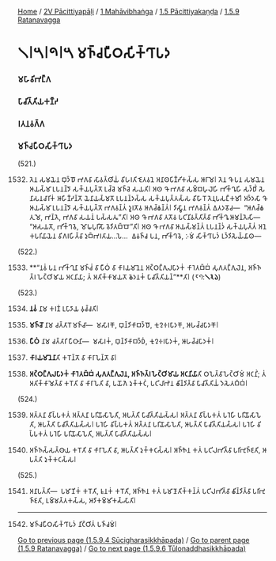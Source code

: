 
[Home](/) / [2V Pācittiyapāḷi](/tipitaka/2V.md) / [1 Mahāvibhaṅga](/tipitaka/2V/1.md) / [1.5 Pācittiyakaṇḍa](/tipitaka/2V/1/1.5.md) / [1.5.9 Ratanavagga](/tipitaka/2V/1/1.5/1.5.9.md)

# 𑁧𑁇𑁫𑁇𑁯𑁇𑁫 𑀫𑀜𑁆𑀘𑀧𑀻𑀞𑀲𑀺𑀓𑁆𑀔𑀸𑀧𑀤

### 𑀫𑀳𑀸𑀯𑀺𑀪𑀗𑁆𑀕

### 𑀧𑀸𑀘𑀺𑀢𑁆𑀢𑀺𑀬𑀓𑀡𑁆𑀟

### 𑀭𑀢𑀦𑀯𑀕𑁆𑀕

### 𑀫𑀜𑁆𑀘𑀧𑀻𑀞𑀲𑀺𑀓𑁆𑀔𑀸𑀧𑀤

(521.)

1532. 𑀢𑁂𑀦 𑀲𑀫𑀬𑁂𑀦 𑀩𑀼𑀤𑁆𑀥𑁄 𑀪𑀕𑀯𑀸 𑀲𑀸𑀯𑀢𑁆𑀣𑀺𑀬𑀁 𑀯𑀺𑀳𑀭𑀢𑀺 𑀚𑁂𑀢𑀯𑀦𑁂 𑀅𑀦𑀸𑀣𑀧𑀺𑀡𑁆𑀟𑀺𑀓𑀲𑁆𑀲 𑀆𑀭𑀸𑀫𑁂𑁇 𑀢𑁂𑀦 𑀔𑁄 𑀧𑀦 𑀲𑀫𑀬𑁂𑀦 𑀆𑀬𑀲𑁆𑀫𑀸 𑀉𑀧𑀦𑀦𑁆𑀤𑁄 𑀲𑀓𑁆𑀬𑀧𑀼𑀢𑁆𑀢𑁄 𑀉𑀘𑁆𑀘𑁂 𑀫𑀜𑁆𑀘𑁂 𑀲𑀬𑀢𑀺𑁇 𑀅𑀣 𑀔𑁄 𑀪𑀕𑀯𑀸 𑀲𑀫𑁆𑀩𑀳𑀼𑀮𑁂𑀳𑀺 𑀪𑀺𑀓𑁆𑀔𑀽𑀳𑀺 𑀲𑀤𑁆𑀥𑀺𑀁 𑀲𑁂𑀦𑀸𑀲𑀦𑀘𑀸𑀭𑀺𑀓𑀁 𑀆𑀳𑀺𑀡𑁆𑀟𑀦𑁆𑀢𑁄 𑀬𑁂𑀦𑀸𑀬𑀲𑁆𑀫𑀢𑁄 𑀉𑀧𑀦𑀦𑁆𑀤𑀲𑁆𑀲 𑀲𑀓𑁆𑀬𑀧𑀼𑀢𑁆𑀢𑀲𑁆𑀲 𑀯𑀺𑀳𑀸𑀭𑁄 𑀢𑁂𑀦𑀼𑀧𑀲𑀗𑁆𑀓𑀫𑀺𑁇 𑀅𑀤𑁆𑀤𑀲𑀸 𑀔𑁄 𑀆𑀬𑀲𑁆𑀫𑀸 𑀉𑀧𑀦𑀦𑁆𑀤𑁄 𑀲𑀓𑁆𑀬𑀧𑀼𑀢𑁆𑀢𑁄 𑀪𑀕𑀯𑀦𑁆𑀢𑀁 𑀤𑀽𑀭𑀢𑁄𑀯 𑀆𑀕𑀘𑁆𑀙𑀦𑁆𑀢𑀁𑁇 𑀤𑀺𑀲𑁆𑀯𑀸𑀦 𑀪𑀕𑀯𑀦𑁆𑀢𑀁 𑀏𑀢𑀤𑀯𑁄𑀘—  “𑀆𑀕𑀘𑁆𑀙𑀢𑀼 𑀫𑁂, 𑀪𑀦𑁆𑀢𑁂, 𑀪𑀕𑀯𑀸 𑀲𑀬𑀦𑀁 𑀧𑀲𑁆𑀲𑀢𑀽”𑀢𑀺𑁇 𑀅𑀣 𑀔𑁄 𑀪𑀕𑀯𑀸 𑀢𑀢𑁄𑀯 𑀧𑀝𑀺𑀦𑀺𑀯𑀢𑁆𑀢𑀺𑀢𑁆𑀯𑀸 𑀪𑀺𑀓𑁆𑀔𑀽 𑀆𑀫𑀦𑁆𑀢𑁂𑀲𑀺—  “𑀆𑀲𑀬𑀢𑁄, 𑀪𑀺𑀓𑁆𑀔𑀯𑁂, 𑀫𑁄𑀖𑀧𑀼𑀭𑀺𑀲𑁄 𑀯𑁂𑀤𑀺𑀢𑀩𑁆𑀩𑁄”𑀢𑀺𑁇 𑀅𑀣 𑀔𑁄 𑀪𑀕𑀯𑀸 𑀆𑀬𑀲𑁆𑀫𑀦𑁆𑀢𑀁 𑀉𑀧𑀦𑀦𑁆𑀤𑀁 𑀲𑀓𑁆𑀬𑀧𑀼𑀢𑁆𑀢𑀁 𑀅𑀦𑁂𑀓𑀧𑀭𑀺𑀬𑀸𑀬𑁂𑀦 𑀯𑀺𑀕𑀭𑀳𑀺𑀢𑁆𑀯𑀸 𑀤𑀼𑀩𑁆𑀪𑀭𑀢𑀸𑀬…𑀧𑁂…  𑀏𑀯𑀜𑁆𑀘 𑀧𑀦, 𑀪𑀺𑀓𑁆𑀔𑀯𑁂, 𑀇𑀫𑀁 𑀲𑀺𑀓𑁆𑀔𑀸𑀧𑀤𑀁 𑀉𑀤𑁆𑀤𑀺𑀲𑁂𑀬𑁆𑀬𑀸𑀣—

(522.)

1533. **“𑀦𑀯𑀁 𑀧𑀦 𑀪𑀺𑀓𑁆𑀔𑀼𑀦𑀸 𑀫𑀜𑁆𑀘𑀁 𑀯𑀸 𑀧𑀻𑀞𑀁 𑀯𑀸 𑀓𑀸𑀭𑀬𑀫𑀸𑀦𑁂𑀦 𑀅𑀝𑁆𑀞𑀗𑁆𑀕𑀼𑀮𑀧𑀸𑀤𑀓𑀁 𑀓𑀸𑀭𑁂𑀢𑀩𑁆𑀩𑀁 𑀲𑀼𑀕𑀢𑀗𑁆𑀕𑀼𑀮𑁂𑀦, 𑀅𑀜𑁆𑀜𑀢𑁆𑀭 𑀳𑁂𑀝𑁆𑀞𑀺𑀫𑀸𑀬 𑀅𑀝𑀦𑀺𑀬𑀸; 𑀢𑀁 𑀅𑀢𑀺𑀓𑁆𑀓𑀸𑀫𑀬𑀢𑁄 𑀙𑁂𑀤𑀦𑀓𑀁 𑀧𑀸𑀘𑀺𑀢𑁆𑀢𑀺𑀬𑀦𑁆”**𑀢𑀺𑁇 (*𑁮𑁭*:**𑁧𑁩𑁬**)

(523.)

1534. **𑀦𑀯𑀁** 𑀦𑀸𑀫 𑀓𑀭𑀡𑀁 𑀉𑀧𑀸𑀤𑀸𑀬 𑀯𑀼𑀘𑁆𑀘𑀢𑀺𑁇

1535. **𑀫𑀜𑁆𑀘𑁄** 𑀦𑀸𑀫 𑀘𑀢𑁆𑀢𑀸𑀭𑁄 𑀫𑀜𑁆𑀘𑀸—  𑀫𑀲𑀸𑀭𑀓𑁄, 𑀩𑀼𑀦𑁆𑀤𑀺𑀓𑀸𑀩𑀤𑁆𑀥𑁄, 𑀓𑀼𑀍𑀈𑀭𑀧𑀸𑀤𑀓𑁄, 𑀆𑀳𑀘𑁆𑀘𑀧𑀸𑀤𑀓𑁄𑁇

1536. **𑀧𑀻𑀞𑀁** 𑀦𑀸𑀫 𑀘𑀢𑁆𑀢𑀸𑀭𑀺 𑀧𑀻𑀞𑀸𑀦𑀺—  𑀫𑀲𑀸𑀭𑀓𑀁, 𑀩𑀼𑀦𑁆𑀤𑀺𑀓𑀸𑀩𑀤𑁆𑀥𑀁, 𑀓𑀼𑀍𑀈𑀭𑀧𑀸𑀤𑀓𑀁, 𑀆𑀳𑀘𑁆𑀘𑀧𑀸𑀤𑀓𑀁𑁇

1537. **𑀓𑀸𑀭𑀬𑀫𑀸𑀦𑁂𑀦𑀸**𑀢𑀺 𑀓𑀭𑁄𑀦𑁆𑀢𑁄 𑀯𑀸 𑀓𑀸𑀭𑀸𑀧𑁂𑀦𑁆𑀢𑁄 𑀯𑀸𑁇

1538. **𑀅𑀝𑁆𑀞𑀗𑁆𑀕𑀼𑀮𑀧𑀸𑀤𑀓𑀁 𑀓𑀸𑀭𑁂𑀢𑀩𑁆𑀩𑀁 𑀲𑀼𑀕𑀢𑀗𑁆𑀕𑀼𑀮𑁂𑀦, 𑀅𑀜𑁆𑀜𑀢𑁆𑀭 𑀳𑁂𑀝𑁆𑀞𑀺𑀫𑀸𑀬 𑀅𑀝𑀦𑀺𑀬𑀸**𑀢𑀺 𑀞𑀧𑁂𑀢𑁆𑀯𑀸 𑀳𑁂𑀝𑁆𑀞𑀺𑀫𑀁 𑀅𑀝𑀦𑀺𑀁; 𑀢𑀁 𑀅𑀢𑀺𑀓𑁆𑀓𑀸𑀫𑁂𑀢𑁆𑀯𑀸 𑀓𑀭𑁄𑀢𑀺 𑀯𑀸 𑀓𑀸𑀭𑀸𑀧𑁂𑀢𑀺 𑀯𑀸, 𑀧𑀬𑁄𑀕𑁂 𑀤𑀼𑀓𑁆𑀓𑀝𑀁, 𑀧𑀝𑀺𑀮𑀸𑀪𑁂𑀦 𑀙𑀺𑀦𑁆𑀤𑀺𑀢𑁆𑀯𑀸 𑀧𑀸𑀘𑀺𑀢𑁆𑀢𑀺𑀬𑀁 𑀤𑁂𑀲𑁂𑀢𑀩𑁆𑀩𑀁𑁇

(524.)

1539. 𑀅𑀢𑁆𑀢𑀦𑀸 𑀯𑀺𑀧𑁆𑀧𑀓𑀢𑀁 𑀅𑀢𑁆𑀢𑀦𑀸 𑀧𑀭𑀺𑀬𑁄𑀲𑀸𑀧𑁂𑀢𑀺, 𑀆𑀧𑀢𑁆𑀢𑀺 𑀧𑀸𑀘𑀺𑀢𑁆𑀢𑀺𑀬𑀲𑁆𑀲𑁇 𑀅𑀢𑁆𑀢𑀦𑀸 𑀯𑀺𑀧𑁆𑀧𑀓𑀢𑀁 𑀧𑀭𑁂𑀳𑀺 𑀧𑀭𑀺𑀬𑁄𑀲𑀸𑀧𑁂𑀢𑀺, 𑀆𑀧𑀢𑁆𑀢𑀺 𑀧𑀸𑀘𑀺𑀢𑁆𑀢𑀺𑀬𑀲𑁆𑀲𑁇 𑀧𑀭𑁂𑀳𑀺 𑀯𑀺𑀧𑁆𑀧𑀓𑀢𑀁 𑀅𑀢𑁆𑀢𑀦𑀸 𑀧𑀭𑀺𑀬𑁄𑀲𑀸𑀧𑁂𑀢𑀺, 𑀆𑀧𑀢𑁆𑀢𑀺 𑀧𑀸𑀘𑀺𑀢𑁆𑀢𑀺𑀬𑀲𑁆𑀲𑁇 𑀧𑀭𑁂𑀳𑀺 𑀯𑀺𑀧𑁆𑀧𑀓𑀢𑀁 𑀧𑀭𑁂𑀳𑀺 𑀧𑀭𑀺𑀬𑁄𑀲𑀸𑀧𑁂𑀢𑀺, 𑀆𑀧𑀢𑁆𑀢𑀺 𑀧𑀸𑀘𑀺𑀢𑁆𑀢𑀺𑀬𑀲𑁆𑀲𑁇

1540. 𑀅𑀜𑁆𑀜𑀲𑁆𑀲𑀢𑁆𑀣𑀸𑀬 𑀓𑀭𑁄𑀢𑀺 𑀯𑀸 𑀓𑀸𑀭𑀸𑀧𑁂𑀢𑀺 𑀯𑀸, 𑀆𑀧𑀢𑁆𑀢𑀺 𑀤𑀼𑀓𑁆𑀓𑀝𑀲𑁆𑀲𑁇 𑀅𑀜𑁆𑀜𑁂𑀦 𑀓𑀢𑀁 𑀧𑀝𑀺𑀮𑀪𑀺𑀢𑁆𑀯𑀸 𑀧𑀭𑀺𑀪𑀼𑀜𑁆𑀚𑀢𑀺, 𑀆𑀧𑀢𑁆𑀢𑀺 𑀤𑀼𑀓𑁆𑀓𑀝𑀲𑁆𑀲𑁇

(525.)

1541. 𑀅𑀦𑀸𑀧𑀢𑁆𑀢𑀺—  𑀧𑀫𑀸𑀡𑀺𑀓𑀁 𑀓𑀭𑁄𑀢𑀺, 𑀊𑀦𑀓𑀁 𑀓𑀭𑁄𑀢𑀺, 𑀅𑀜𑁆𑀜𑁂𑀦 𑀓𑀢𑀁 𑀧𑀫𑀸𑀡𑀸𑀢𑀺𑀓𑁆𑀓𑀦𑁆𑀢𑀁 𑀧𑀝𑀺𑀮𑀪𑀺𑀢𑁆𑀯𑀸 𑀙𑀺𑀦𑁆𑀤𑀺𑀢𑁆𑀯𑀸 𑀧𑀭𑀺𑀪𑀼𑀜𑁆𑀚𑀢𑀺, 𑀉𑀫𑁆𑀫𑀢𑁆𑀢𑀓𑀲𑁆𑀲, 𑀆𑀤𑀺𑀓𑀫𑁆𑀫𑀺𑀓𑀲𑁆𑀲𑀸𑀢𑀺𑁇

---

1542. 𑀫𑀜𑁆𑀘𑀧𑀻𑀞𑀲𑀺𑀓𑁆𑀔𑀸𑀧𑀤𑀁 𑀦𑀺𑀝𑁆𑀞𑀺𑀢𑀁 𑀧𑀜𑁆𑀘𑀫𑀁𑁇



[Go to previous page (1.5.9.4 Sūcigharasikkhāpada)](/tipitaka/2V/1/1.5/1.5.9/1.5.9.4.md) / [Go to parent page (1.5.9 Ratanavagga)](/tipitaka/2V/1/1.5/1.5.9.md) / [Go to next page (1.5.9.6 Tūlonaddhasikkhāpada)](/tipitaka/2V/1/1.5/1.5.9/1.5.9.6.md)


